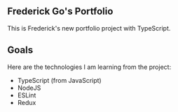 ## Frederick Go's Portfolio

This is Frederick's new portfolio project with TypeScript. 

## Goals

Here are the technologies I am learning from the project: 
- TypeScript (from JavaScript)
- NodeJS
- ESLint
- Redux